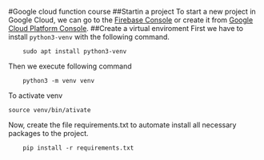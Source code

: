 #Google cloud function course
##Startin a project
To start a new project in Google Cloud, we can go to the [Firebase Console](https://console.firebase.google.com) 
or create it from [Google Cloud Platform Console](https://console.cloud.google.com).
##Create a virtual enviroment
First we have to install `python3-venv` with the following command.
```
    sudo apt install python3-venv
```
Then we execute following command
```
    python3 -m venv venv
```
To activate venv
```
source venv/bin/ativate
```

Now, create the file requirements.txt to automate install all necessary  packages to the project.
```
    pip install -r requirements.txt
``` 